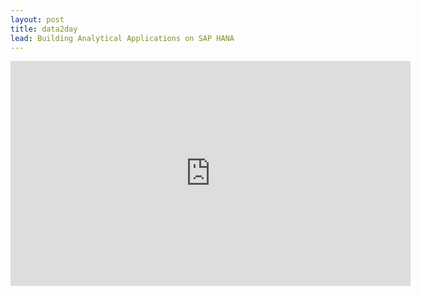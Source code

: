 ```yaml
---
layout: post
title: data2day
lead: Building Analytical Applications on SAP HANA
---
```



<iframe src="https://player.vimeo.com/video/293924903" width="640" height="360" frameborder="0" allow="autoplay; fullscreen" allowfullscreen></iframe>